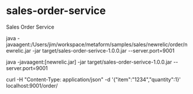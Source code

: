 # sales-order-service
Sales Order Service


 java -javaagent:/Users/jim/workspace/metaform/samples/sales/newrelic/order/newrelic.jar  -jar target/sales-order-serivce-1.0.0.jar --server.port=9001

 java -javaagent:[newrelic.jar] -jar target/sales-order-serivce-1.0.0.jar --server.port=9001


curl -H "Content-Type: application/json" -d '{"item":"1234","quantity":1}' localhost:9001/order/

